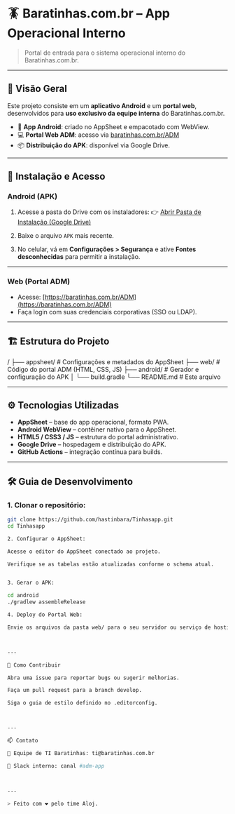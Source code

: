 # 🪳 Baratinhas.com.br – App Operacional Interno

> Portal de entrada para o sistema operacional interno do Baratinhas.com.br.

---

## 🎯 Visão Geral

Este projeto consiste em um **aplicativo Android** e um **portal web**, desenvolvidos para **uso exclusivo da equipe interna** do Baratinhas.com.br.

- 📱 **App Android**: criado no AppSheet e empacotado com WebView.
- 💻 **Portal Web ADM**: acesso via [baratinhas.com.br/ADM](https://baratinhas.com.br/ADM)
- 📦 **Distribuição do APK**: disponível via Google Drive.

---

## 📱 Instalação e Acesso

### Android (APK)

1. Acesse a pasta do Drive com os instaladores:
   👉 [Abrir Pasta de Instalação (Google Drive)](https://drive.google.com/drive/folders/1W5ljF4630OmE-y0)

2. Baixe o arquivo `APK` mais recente.

3. No celular, vá em **Configurações > Segurança** e ative **Fontes desconhecidas** para permitir a instalação.

---

### Web (Portal ADM)

- Acesse: [https://baratinhas.com.br/ADM](https://baratinhas.com.br/ADM)
- Faça login com suas credenciais corporativas (SSO ou LDAP).

---

## 🏗️ Estrutura do Projeto

/ ├── appsheet/         # Configurações e metadados do AppSheet ├── web/              # Código do portal ADM (HTML, CSS, JS) ├── android/          # Gerador e configuração do APK │   └── build.gradle └── README.md         # Este arquivo

---

## ⚙️ Tecnologias Utilizadas

- **AppSheet** – base do app operacional, formato PWA.
- **Android WebView** – contêiner nativo para o AppSheet.
- **HTML5 / CSS3 / JS** – estrutura do portal administrativo.
- **Google Drive** – hospedagem e distribuição do APK.
- **GitHub Actions** – integração contínua para builds.

---

## 🛠️ Guia de Desenvolvimento

### 1. Clonar o repositório:

```bash
git clone https://github.com/hastinbara/Tinhasapp.git
cd Tinhasapp

2. Configurar o AppSheet:

Acesse o editor do AppSheet conectado ao projeto.

Verifique se as tabelas estão atualizadas conforme o schema atual.


3. Gerar o APK:

cd android
./gradlew assembleRelease

4. Deploy do Portal Web:

Envie os arquivos da pasta web/ para o seu servidor ou serviço de hosting.



---

🚀 Como Contribuir

Abra uma issue para reportar bugs ou sugerir melhorias.

Faça um pull request para a branch develop.

Siga o guia de estilo definido no .editorconfig.



---

📫 Contato

📧 Equipe de TI Baratinhas: ti@baratinhas.com.br

💬 Slack interno: canal #adm-app



---

> Feito com ❤️ pelo time Aloj.

